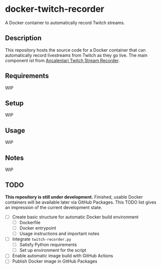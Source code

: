 # docker-twitch-recorder
A Docker container to automatically record Twitch streams.

## Description
This repository hosts the source code for a Docker container that can automatically record livestreams from Twitch as they go live.
The main component ist from [Ancalentari Twitch Stream Recorder](https://github.com/ancalentari/twitch-stream-recorder).
## Requirements
WIP
## Setup
WIP
## Usage
WIP
## Notes
WIP
## TODO
**This repository is still under development.**
Finished, usable Docker containers will be available later via GitHub Packages. This TODO list gives an impression of the current development state.

 - [ ] Create basic structure for automatic Docker build environment
	 - [ ] Dockerfile
	 - [ ] Docker entrypoint
	 - [ ] Usage instructions and important notes
 - [ ] Integrate `twitch-recorder.py`
	 - [ ] Satisfy Python requirements
	 - [ ] Set up environment for the script
 - [ ] Enable automatic image build with GitHub Actions
 - [ ] Publish Docker image in GitHub Packages
